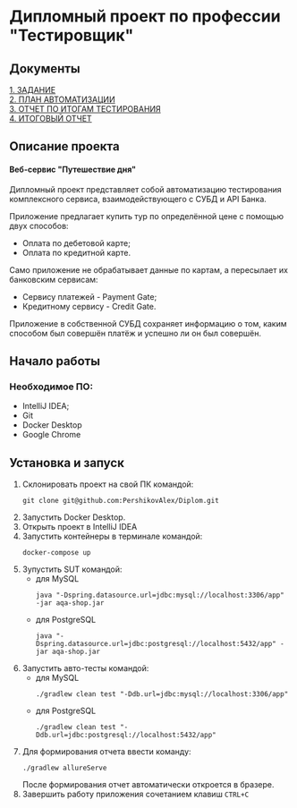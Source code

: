 # Дипломный проект по профессии "Тестировщик" #
## Документы ##
[1. ЗАДАНИЕ](https://github.com/netology-code/qa-diploma/blob/master/README.md)  
[2. ПЛАН АВТОМАТИЗАЦИИ](https://github.com/PershikovAlex/Diplom/blob/main/documents/Plan.md)  
[3. ОТЧЕТ ПО ИТОГАМ ТЕСТИРОВАНИЯ](https://github.com/PershikovAlex/Diplom/blob/main/documents/Report.md)  
[4. ИТОГОВЫЙ ОТЧЕТ](https://github.com/PershikovAlex/Diplom/blob/main/documents/Summary.md)
## Описание проекта ##
#### Веб-сервис "Путешествие дня"
Дипломный проект представляет собой автоматизацию тестирования комплексного сервиса, взаимодействующего с СУБД и API Банка.

Приложение предлагает купить тур по определённой цене с помощью двух способов:
* Оплата по дебетовой карте;
* Оплата по кредитной карте.  

Само приложение не обрабатывает данные по картам, а пересылает их банковским сервисам:
* Сервису платежей - Payment Gate;
* Кредитному сервису - Credit Gate.

Приложение в собственной СУБД сохраняет информацию о том, каким способом был совершён платёж и успешно ли он был совершён.

## Начало работы ##
### Необходимое ПО:
* IntelliJ IDEA;
* Git
* Docker Desktop
* Google Chrome
## Установка и запуск ##
  1. Склонировать проект на свой ПК командой:  
     ```
     git clone git@github.com:PershikovAlex/Diplom.git
     ```   
  2. Запустить Docker Desktop.
  3. Открыть проект в IntelliJ IDEA  
  4. Запустить контейнеры в терминале командой:  
     ```
     docker-compose up
     ```
  5. Зупустить SUT командой:
     * для MySQL
       ```
       java "-Dspring.datasource.url=jdbc:mysql://localhost:3306/app" -jar aqa-shop.jar
       ```
     * для PostgreSQL
       ```
       java "-Dspring.datasource.url=jdbc:postgresql://localhost:5432/app" -jar aqa-shop.jar
       ```
  6. Запустить авто-тесты командой:
     * для MySQL
       ```
       ./gradlew clean test "-Ddb.url=jdbc:mysql://localhost:3306/app"
       ```
     * для PostgreSQL
       ```
       ./gradlew clean test "-Ddb.url=jdbc:postgresql://localhost:5432/app"
  7. Для формирования отчета ввести команду:
       ```
       ./gradlew allureServe
       ```
       После формирования отчет автоматически откроется в бразере.
  8. Завершить работу приложения сочетанием клавиш `CTRL+C` 

